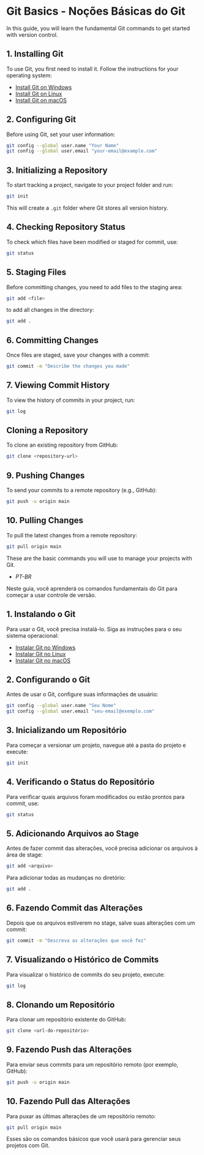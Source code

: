 # Git Basics - Noções Básicas do Git

In this guide, you will learn the fundamental Git commands to get started with version control.

## 1. Installing Git

To use Git, you first need to install it. Follow the instructions for your operating system:

- [Install Git on Windows](https://git-scm.com/downloads/win)
- [Install Git on Linux](https://git-scm.com/downloads/linux)
- [Install Git on macOS](https://git-scm.com/downloads/mac)

## 2. Configuring Git

Before using Git, set your user information:

``` bash
git config --global user.name "Your Name"
git config --global user.email "your-email@example.com"
```

## 3. Initializing a Repository

To start tracking a project, navigate to your project folder and run:

``` bash
git init
```

This will create a ```.git``` folder where Git stores all version history.

## 4. Checking Repository Status

To check which files have been modified or staged for commit, use:

``` bash
git status
```

## 5. Staging Files

Before committing changes, you need to add files to the staging area:

``` bash
git add <file>
```

to add all changes in the directory:

```bash
git add .
```

## 6. Committing Changes

Once files are staged, save your changes with a commit:

``` bash
git commit -m "Describe the changes you made"
```

## 7. Viewing Commit History

To view the history of commits in your project, run:

``` bash
git log
```

## Cloning a Repository

To clone an existing repository from GitHub:

``` bash
git clone <repository-url>
```

## 9. Pushing Changes

To send your commits to a remote repository (e.g., GitHub):

``` bash
git push -u origin main

```

## 10. Pulling Changes

To pull the latest changes from a remote repository:

``` bash
git pull origin main
```

These are the basic commands you will use to manage your projects with Git.

- *PT-BR*

Neste guia, você aprenderá os comandos fundamentais do Git para começar a usar controle de versão.

## 1. Instalando o Git

Para usar o Git, você precisa instalá-lo. Siga as instruções para o seu sistema operacional:

- [Instalar Git no Windows](https://git-scm.com/downloads/win)
- [Instalar Git no Linux](https://git-scm.com/downloads/linux)
- [Instalar Git no macOS](https://git-scm.com/downloads/mac)

## 2. Configurando o Git

Antes de usar o Git, configure suas informações de usuário:

``` bash
git config --global user.name "Seu Nome"
git config --global user.email "seu-email@exemplo.com"
```

## 3. Inicializando um Repositório

Para começar a versionar um projeto, navegue até a pasta do projeto e execute:

``` bash
git init
```

## 4. Verificando o Status do Repositório

Para verificar quais arquivos foram modificados ou estão prontos para commit, use:

``` bash
git status
```

## 5. Adicionando Arquivos ao Stage

Antes de fazer commit das alterações, você precisa adicionar os arquivos à área de stage:

``` bash
git add <arquivo>
```

Para adicionar todas as mudanças no diretório:

``` bash
git add .
```

## 6. Fazendo Commit das Alterações

Depois que os arquivos estiverem no stage, salve suas alterações com um commit:

``` bash
git commit -m "Descreva as alterações que você fez"
```

## 7. Visualizando o Histórico de Commits

Para visualizar o histórico de commits do seu projeto, execute:

``` bash
git log
```

## 8. Clonando um Repositório

Para clonar um repositório existente do GitHub:

``` bash
git clone <url-do-repositório>
```

## 9. Fazendo Push das Alterações

Para enviar seus commits para um repositório remoto (por exemplo, GitHub):

``` bash
git push -u origin main
```

## 10. Fazendo Pull das Alterações

Para puxar as últimas alterações de um repositório remoto:

``` bash
git pull origin main
```

Esses são os comandos básicos que você usará para gerenciar seus projetos com Git.
